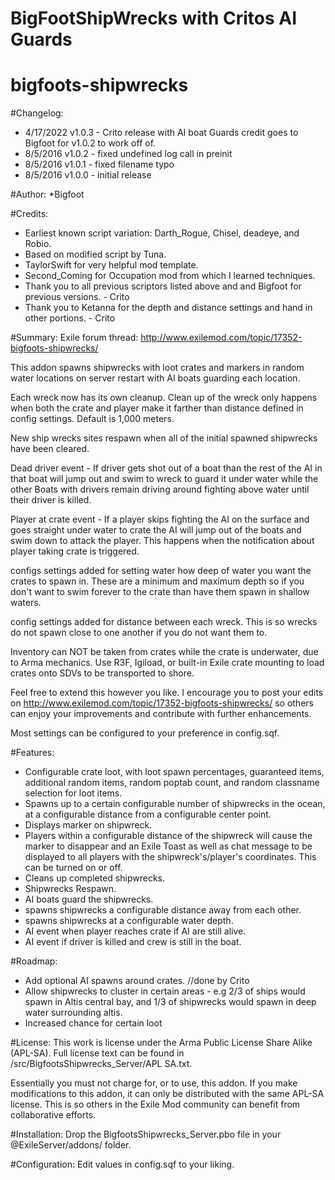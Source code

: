 # BigFootShipWrecks with Critos AI Guards
 
# bigfoots-shipwrecks

#Changelog:
* 4/17/2022 v1.0.3 - Crito release with AI boat Guards credit goes to Bigfoot for v1.0.2 to work off of.
* 8/5/2016 v1.0.2 - fixed undefined log call in preinit
* 8/5/2016 v1.0.1 - fixed filename typo
* 8/5/2016 v1.0.0 - initial release

#Author:
*Bigfoot


#Credits:
* Earliest known script variation: Darth_Rogue, Chisel, deadeye, and Robio.
* Based on modified script by Tuna.
* TaylorSwift for very helpful mod template.
* Second_Coming for Occupation mod from which I learned techniques.
* Thank you to all previous scriptors listed above and and Bigfoot for previous versions. - Crito
* Thank you to Ketanna for the depth and distance settings and hand in other portions. - Crito

#Summary:
Exile forum thread: http://www.exilemod.com/topic/17352-bigfoots-shipwrecks/

This addon spawns shipwrecks with loot crates and markers in random water locations on server restart with AI boats guarding each location.

Each wreck now has its own cleanup. Clean up of the wreck only happens when both the crate and player make it farther than distance defined
in config settings. Default is 1,000 meters.

New ship wrecks sites respawn when all of the initial spawned shipwrecks have been cleared.

Dead driver event - If driver gets shot out of a boat than the rest of the AI in that boat will jump out and swim to wreck to guard it under
water while the other Boats with drivers remain driving around fighting above water until their driver is killed.

Player at crate event - If a player skips fighting the AI on the surface and goes straight under water to crate the AI will jump out of the
boats and swim down to attack the player. This happens when the notification about player taking crate is triggered.

configs settings added for setting water how deep of water you want the crates to spawn in. These are a minimum and maximum depth
so if you don't want to swim forever to the crate than have them spawn in shallow waters.

config settings added for distance between each wreck. This is so wrecks do not spawn close to one another if you do not want them to.

Inventory can NOT be taken from crates while the crate is underwater, due to Arma mechanics. Use R3F, Igiload, or built-in Exile crate mounting to load crates onto SDVs to be transported to shore.

Feel free to extend this however you like. I encourage you to post your edits on http://www.exilemod.com/topic/17352-bigfoots-shipwrecks/ so others can enjoy your improvements and contribute with further enhancements.

Most settings can be configured to your preference in config.sqf.


#Features:
* Configurable crate loot, with loot spawn percentages, guaranteed items, additional random items, random poptab count, and random classname selection for loot items.
* Spawns up to a certain configurable number of shipwrecks in the ocean, at a configurable distance from a configurable center point.
* Displays marker on shipwreck.
* Players within a configurable distance of the shipwreck will cause the marker to disappear and an Exile Toast as well as chat message to be displayed to all players with the shipwreck's/player's coordinates. This can be turned on or off.
* Cleans up completed shipwrecks.
* Shipwrecks Respawn.
* AI boats guard the shipwrecks.
* spawns shipwrecks a configurable distance away from each other.
* spawns shipwrecks at a configurable water depth.
* AI event when player reaches crate if AI are still alive.
* AI event if driver is killed and crew is still in the boat.

#Roadmap:
* Add optional AI spawns around crates. //done by Crito
* Allow shipwrecks to cluster in certain areas - e.g 2/3 of ships would spawn in Altis central bay, and 1/3 of shipwrecks would spawn in deep water surrounding altis.
* Increased chance for certain loot


#License:
This work is license under the Arma Public License Share Alike (APL-SA). Full license text can be found in /src/BigfootsShipwrecks_Server/APL SA.txt.

Essentially you must not charge for, or to use, this addon. If you make modifications to this addon, it can only be distributed with the same APL-SA license. This is so others in the Exile Mod community can benefit from collaborative efforts.


#Installation:
Drop the BigfootsShipwrecks_Server.pbo file in your @ExileServer/addons/ folder.


#Configuration:
Edit values in config.sqf to your liking.

